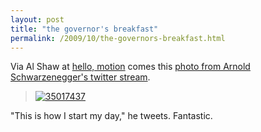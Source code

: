 ```yaml
---
layout: post
title: "the governor's breakfast"
permalink: /2009/10/the-governors-breakfast.html
---
```


<p>Via Al Shaw at <a href="http://community.riceweevil.com/">hello, motion</a> comes this <a href="http://twitter.com/Schwarzenegger/status/4739508083">photo from Arnold Schwarzenegger's twitter stream</a>.</p>

<blockquote>
  <p><a rel="lightbox" style="display: inline;" href="http://sippey.typepad.com/.a/6a00d8341c4f5f53ef0120a5d3dcf4970b-pi"><img class="asset  asset-image at-xid-6a00d8341c4f5f53ef0120a5d3dcf4970b" alt="35017437" src="http://sippey.typepad.com/.a/6a00d8341c4f5f53ef0120a5d3dcf4970b-500wi"  /></a></p>
</blockquote>

<p>"This is how I start my day," he tweets.  Fantastic.</p>



